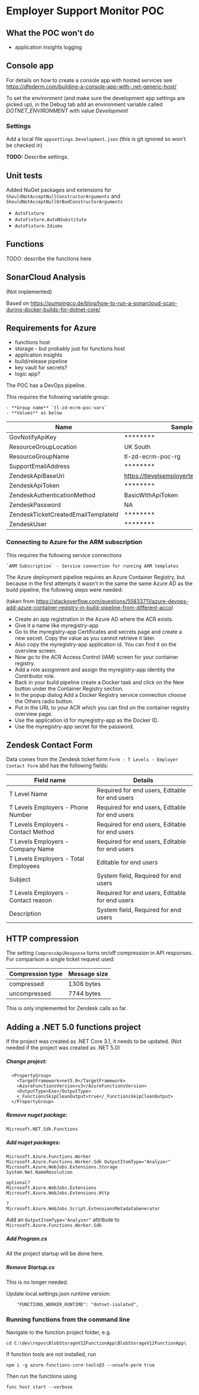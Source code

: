 # Employer Support Monitor POC


## What the POC won't do

- application insights logging


## Console app

For details on how to create a console app with hosted services see https://dfederm.com/building-a-console-app-with-.net-generic-host/

To set the environment (and make sure the development app settings are picked up), in the Debug tab add an environment variable called *DOTNET_ENVIRONMENT* with value *Development*


### Settings 

Add a local file `appsettings.Development.json` (this is git ignored so won't be checked in)

**TODO:** Describe settings.


## Unit tests

Added NuGet packages and extensions for `ShouldNotAcceptNullConstructorArguments` and `ShouldNotAcceptNullOrBadConstructorArguments` 
- `AutoFixture`
- `AutoFixture.AutoNSubstitute`
- `AutoFixture.Idioms`


## Functions

TODO: describe the functions here


## SonarCloud Analysis

(Not implemented)

Based on https://pumpingco.de/blog/how-to-run-a-sonarcloud-scan-during-docker-builds-for-dotnet-core/


## Requirements for Azure 

- functions host
- storage - but probably just for functions host
- application insights
- build/release pipeline
- key vault for secrets?
- logic app?

The POC has a DevOps pipeline. 

This requires the following variable group:

    - **Group name** `tl-zd-ecrm-poc-vars`
    - **Values** as below

| Name                                | Sample Value |
| ----                                | ------------ |
| GovNotifyApiKey                     | ********     |
| ResourceGroupLocation               | UK South     |
| ResourceGroupName                   | tl-zd-ecrm-poc-rg |
| SupportEmailAddress                 | ********     |
| ZendeskApiBaseUri                   | https://tlevelsemployertest.zendesk.com/api/v2 |
| ZendeskApiToken                     | ********     |
| ZendeskAuthenticationMethod         | BasicWithApiToken |
| ZendeskPassword                     | NA           |
| ZendeskTicketCreatedEmailTemplateId | ********     |
| ZendeskUser                         | ********     |


### Connecting to Azure for the ARM subscription

This requires the following service connections

    `ARM Subscription` - Service connection for running ARM templates

The Azure deployment pipeline requires an Azure Container Registry, but
because in the first attempts it wasn't in the same the same 
Azure AD as the build pipeline, the following steps were needed:

(taken from https://stackoverflow.com/questions/55833711/azure-devops-add-azure-container-registry-in-build-pipeline-from-different-acco)

 - Create an app registration in the Azure AD where the ACR exists.
 - Give it a name like myregistry-app
 - Go to the myregistry-app Certificates and secrets page and create a new secret. Copy the value as you cannot retrieve it later.
 - Also copy the myregistry-app application id. You can find it on the overview screen.
 - Now go to the ACR Access Control (IAM) screen for your container registry.
 - Add a role assignment and assign the myregistry-app identity the Contributor role.
 - Back in your build pipeline create a Docker task and click on the New button under the Container Registry section.
 - In the popup dialog Add a Docker Registry service connection choose the Others radio button.
 - Put in the URL to your ACR which you can find on the container registry overview page.
 - Use the application id for myregistry-app as the Docker ID.
 - Use the myregistry-app secret for the password.



## Zendesk Contact Form

Data comes from the Zendesk ticket form `Form - T Levels - Employer Contact Form` abd has the following fields:

| Field name                           | Details |
| ----------                           | ------- |
| T Level Name                         | Required for end users, Editable for end users |
| T Levels Employers - Phone Number    | Required for end users, Editable for end users |
| T Levels Employers - Contact Method  | Required for end users, Editable for end users |
| T Levels Employers - Company Name    | Required for end users, Editable for end users |
| T Levels Employers - Total Employees | Editable for end users |
| Subject                              | System field, Required for end users |
| T Levels Employers - Contact reason  | Required for end users, Editable for end users |
| Description                          | System field, Required for end users |


## HTTP compression

The setting `CompressApiResponse` turns on/off compression in API responses. For comparison a single ticket request used:

| Compression type | Message size |
| ---------------- | ------------ |
| compressed       | 1306 bytes   |
| uncompressed     | 7744 bytes   | 

This is only implemented for Zendesk calls so far.



## Adding a .NET 5.0 functions project

If the project was created as .NET Core 3.1, it needs to be updated.
(Not needed if the project was created as .NET 5.0)

##### Change project:

```
  <PropertyGroup>
    <TargetFramework>net5.0</TargetFramework>
    <AzureFunctionsVersion>v3</AzureFunctionsVersion>
    <OutputType>Exe</OutputType>
    <_FunctionsSkipCleanOutput>true</_FunctionsSkipCleanOutput>
  </PropertyGroup>
```

##### Remove nuget package:
```
Microsoft.NET.Sdk.Functions
```

##### Add nuget packages:
```
Microsoft.Azure.Functions.Worker
Microsoft.Azure.Functions.Worker.Sdk OutputItemType="Analyzer" 
Microsoft.Azure.WebJobs.Extensions.Storage
System.Net.NameResolution

optional?
Microsoft.Azure.WebJobs.Extensions
Microsoft.Azure.WebJobs.Extensions.Http

?
Microsoft.Azure.WebJobs.Script.ExtensionsMetadataGenerator

```

Add an `OutputItemType="Analyzer"` attribute to `Microsoft.Azure.Functions.Worker.Sdk`

##### Add Program.cs
All the project startup will be done here.

##### Remove Startup.cs
This is no longer needed.



Update local.settings.json runtime version:
```
    "FUNCTIONS_WORKER_RUNTIME": "dotnet-isolated",
```

### Running functions from the command line

Navigate to the function project folder, e.g. 
```
cd C:\dev\repos\BlobStorageV12FunctionApp\BlobStorageV12FunctionApp\
```

If function tools are not installed, run
```
npm i -g azure-functions-core-tools@3 --unsafe-perm true
```

Then run the functions using
```
func host start --verbose
```
